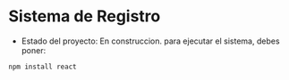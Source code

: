 <h1> Sistema de Registro </h1>

- Estado del proyecto: En construccion.
para ejecutar el sistema, debes poner:

```npm install react ```
